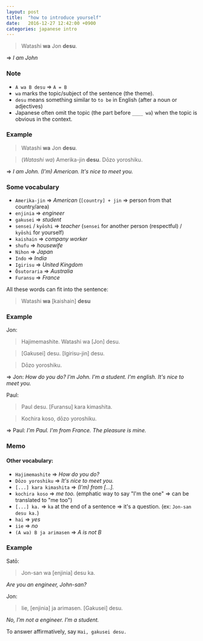 ```yaml
---
layout: post
title:  "how to introduce yourself"
date:   2016-12-27 12:42:00 +0900
categories: japanese intro
---
```


>Watashi **wa** Jon **desu**.

=> _I am John_

### Note
* `A wa B desu` => `A = B`
* `wa` marks the topic/subject of the sentence (the theme).
* `desu` means something similar to `to be` in English (after a noun or adjectives)
* Japanese often omit the topic (the part before `____ wa`) when the topic is obvious in the context.

### Example

>Watashi **wa** Jon **desu**.

>(_Watashi wa_) Amerika-jin **desu**. Dōzo yoroshiku.

=> _I am John._
_(I'm) American._
_It's nice to meet you._

### Some vocabulary
* `Amerika-jin` => _American_ (`[country] + jin` => person from that country/area)
* `enjinia` => _engineer_
* `gakusei` => _student_
* `sensei` / `kyōshi` => _teacher_ (`sensei` for another person (respectful) / `kyōshi` for yourself)
* `kaishain` => _company worker_
* `shufu` => _housewife_
* `Nihon` => _Japan_
* `Indo` => _India_
* `Igirisu` => _United Kingdom_
* `Ōsutoraria` => _Australia_
* `Furansu` => _France_

All these words can fit into the sentence:
> Watashi **wa** [kaishain] **desu**

### Example

Jon:

> Hajimemashite. Watashi wa [Jon] desu.

> [Gakusei] desu. [Igirisu-jin] desu.

> Dōzo yoroshiku.

=> Jon: _How do you do? I'm John. I'm a student. I'm english. It's nice to meet you._

Paul:

> Paul desu. [Furansu] kara kimashita.

> Kochira koso, dōzo yoroshiku.


=> Paul: _I'm Paul. I'm from France. The pleasure is mine._

### Memo

#### Other vocabulary:
* `Hajimemashite` => _How do you do?_
* `Dōzo yoroshiku` => _It's nice to meet you._
* `[...] kara kimashita` => _(I'm) from [...]._
* `kochira koso` => _me too._ (emphatic way to say "I'm the one" => can be translated to "me too")
* `[...] ka.` => `ka` at the end of a sentence => it's a question. (ex: `Jon-san desu ka.`)
* `hai` => _yes_
* `iie` => _no_
* `(A wa) B ja arimasen` => _A is not B_


### Example

Satō:

> Jon-san wa [enjinia] desu ka.

_Are you an engineer, John-san?_

Jon:

> Iie, [enjinia] ja arimasen. [Gakusei] desu.

_No, I'm not a engineer. I'm a student._


To answer affirmatively, say `Hai, gakusei desu.`
